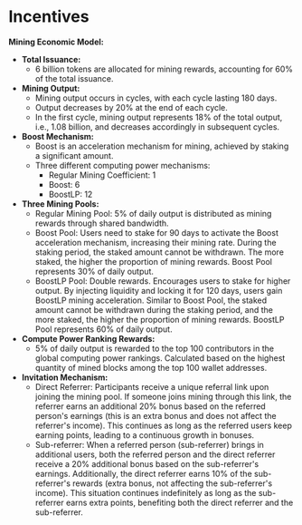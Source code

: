 # Incentives

**Mining Economic Model:**

* **Total Issuance:**
  * 6 billion tokens are allocated for mining rewards, accounting for 60% of the total issuance.
* **Mining Output:**
  * Mining output occurs in cycles, with each cycle lasting 180 days.
  * Output decreases by 20% at the end of each cycle.
  * In the first cycle, mining output represents 18% of the total output, i.e., 1.08 billion, and decreases accordingly in subsequent cycles.
* **Boost Mechanism:**
  * Boost is an acceleration mechanism for mining, achieved by staking a significant amount.
  * Three different computing power mechanisms:
    * Regular Mining Coefficient: 1
    * Boost: 6
    * BoostLP: 12
* **Three Mining Pools:**
  * Regular Mining Pool: 5% of daily output is distributed as mining rewards through shared bandwidth.
  * Boost Pool: Users need to stake for 90 days to activate the Boost acceleration mechanism, increasing their mining rate. During the staking period, the staked amount cannot be withdrawn. The more staked, the higher the proportion of mining rewards. Boost Pool represents 30% of daily output.
  * BoostLP Pool: Double rewards. Encourages users to stake for higher output. By injecting liquidity and locking it for 120 days, users gain BoostLP mining acceleration. Similar to Boost Pool, the staked amount cannot be withdrawn during the staking period, and the more staked, the higher the proportion of mining rewards. BoostLP Pool represents 60% of daily output.
* **Compute Power Ranking Rewards:**
  * 5% of daily output is rewarded to the top 100 contributors in the global computing power rankings. Calculated based on the highest quantity of mined blocks among the top 100 wallet addresses.
* **Invitation Mechanism:**
  * Direct Referrer: Participants receive a unique referral link upon joining the mining pool. If someone joins mining through this link, the referrer earns an additional 20% bonus based on the referred person's earnings (this is an extra bonus and does not affect the referrer's income). This continues as long as the referred users keep earning points, leading to a continuous growth in bonuses.
  * Sub-referrer: When a referred person (sub-referrer) brings in additional users, both the referred person and the direct referrer receive a 20% additional bonus based on the sub-referrer's earnings. Additionally, the direct referrer earns 10% of the sub-referrer's rewards (extra bonus, not affecting the sub-referrer's income). This situation continues indefinitely as long as the sub-referrer earns extra points, benefiting both the direct referrer and the sub-referrer.

